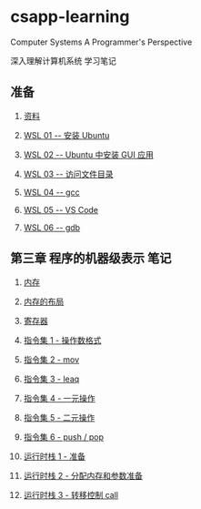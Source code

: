 # csapp-learning

Computer Systems A Programmer's Perspective

深入理解计算机系统 学习笔记

## 准备

1. [资料](/资源.md)

2. [WSL 01 -- 安装 Ubuntu](/准备Linux环境.md)

3. [WSL 02 -- Ubuntu 中安装 GUI 应用](/使用Ubuntu01.md)

4. [WSL 03 -- 访问文件目录](/使用Ubuntu02.md)

5. [WSL 04 -- gcc](/使用Ubuntu03.md)

6. [WSL 05 -- VS Code](/使用Ubuntu04.md)

7. [WSL 06 -- gdb](/使用Ubuntu05.md)

## 第三章 程序的机器级表示 笔记

1. [内存](/程序角度的内存.md)

2. [内存的布局](/程序角度的内存布局.md)

3. [寄存器](/寄存器.md)

4. [指令集 1 - 操作数格式](/指令集1操作数.md)

5. [指令集 2 - mov](/指令集2mov.md)

6. [指令集 3 - leaq](/指令集4leaq.md)

7. [指令集 4 - 一元操作](/指令集5一元操作.md)

8. [指令集 5 - 二元操作](/指令集6二元操作.md)

9. [指令集 6 - push / pop](/指令集3pushpop.md)

10. [运行时栈 1 - 准备](/运行时栈1准备.md)

11. [运行时栈 2 - 分配内存和参数准备](/运行时栈2分配内存.md)

12. [运行时栈 3 - 转移控制 call](/运行时栈3转移控制.md)